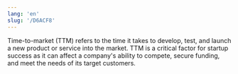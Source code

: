 ```yaml
---
lang: 'en'
slug: '/D6ACF8'
---
```


Time-to-market (TTM) refers to the time it takes to develop, test, and launch a new product or service into the market. TTM is a critical factor for startup success as it can affect a company's ability to compete, secure funding, and meet the needs of its target customers.

